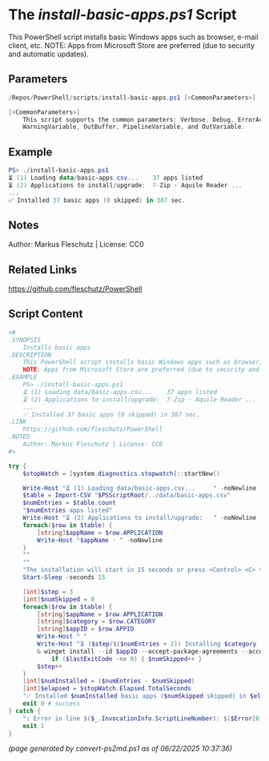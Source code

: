 The *install-basic-apps.ps1* Script
===========================

This PowerShell script installs basic Windows apps such as browser, e-mail client, etc.
NOTE: Apps from Microsoft Store are preferred (due to security and automatic updates).

Parameters
----------
```powershell
/Repos/PowerShell/scripts/install-basic-apps.ps1 [<CommonParameters>]

[<CommonParameters>]
    This script supports the common parameters: Verbose, Debug, ErrorAction, ErrorVariable, WarningAction, 
    WarningVariable, OutBuffer, PipelineVariable, and OutVariable.
```

Example
-------
```powershell
PS> ./install-basic-apps.ps1
⏳ (1) Loading data/basic-apps.csv...    37 apps listed
⏳ (2) Applications to install/upgrade:  7-Zip · Aquile Reader ...
...
✅ Installed 37 basic apps (0 skipped) in 387 sec.

```

Notes
-----
Author: Markus Fleschutz | License: CC0

Related Links
-------------
https://github.com/fleschutz/PowerShell

Script Content
--------------
```powershell
<#
.SYNOPSIS
	Installs basic apps
.DESCRIPTION
	This PowerShell script installs basic Windows apps such as browser, e-mail client, etc.
	NOTE: Apps from Microsoft Store are preferred (due to security and automatic updates). 
.EXAMPLE
	PS> ./install-basic-apps.ps1
	⏳ (1) Loading data/basic-apps.csv...    37 apps listed
	⏳ (2) Applications to install/upgrade:  7-Zip · Aquile Reader ...
	...
	✅ Installed 37 basic apps (0 skipped) in 387 sec.
.LINK
	https://github.com/fleschutz/PowerShell
.NOTES
	Author: Markus Fleschutz | License: CC0
#>

try {
	$stopWatch = [system.diagnostics.stopwatch]::startNew()

	Write-Host "⏳ (1) Loading data/basic-apps.csv...     " -noNewline
	$table = Import-CSV "$PSScriptRoot/../data/basic-apps.csv"
	$numEntries = $table.count
	"$numEntries apps listed"
	Write-Host "⏳ (2) Applications to install/upgrade:   " -noNewline
	foreach($row in $table) {
		[string]$appName = $row.APPLICATION
		Write-Host "$appName · " -noNewline
	}
	""
	""
	"The installation will start in 15 seconds or press <Control> <C> to abort..."
	Start-Sleep -seconds 15

	[int]$step = 3
	[int]$numSkipped = 0
	foreach($row in $table) {
		[string]$appName = $row.APPLICATION
		[string]$category = $row.CATEGORY
		[string]$appID = $row.APPID
		Write-Host " "
		Write-Host "⏳ ($step/$($numEntries + 2)) Installing $category '$appName'..."
		& winget install --id $appID --accept-package-agreements --accept-source-agreements
        	if ($lastExitCode -ne 0) { $numSkipped++ }
		$step++
	}
	[int]$numInstalled = ($numEntries - $numSkipped)
	[int]$elapsed = $stopWatch.Elapsed.TotalSeconds
	"✅ Installed $numInstalled basic apps ($numSkipped skipped) in $elapsed sec."
	exit 0 # success
} catch {
	"⚠️ Error in line $($_.InvocationInfo.ScriptLineNumber): $($Error[0])"
	exit 1
}
```

*(page generated by convert-ps2md.ps1 as of 06/22/2025 10:37:36)*
